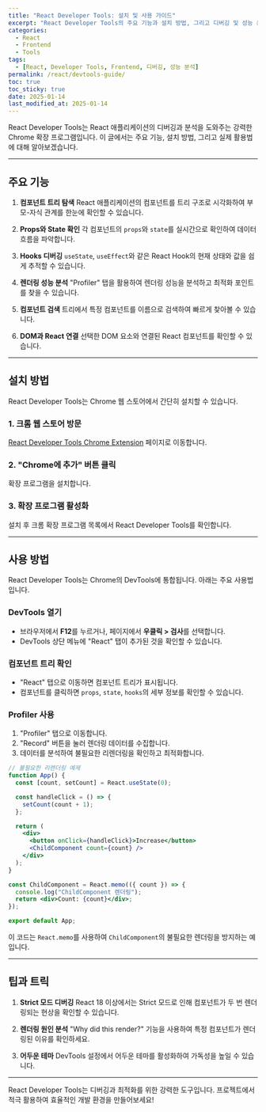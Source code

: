 ```yaml
---
title: "React Developer Tools: 설치 및 사용 가이드"
excerpt: "React Developer Tools의 주요 기능과 설치 방법, 그리고 디버깅 및 성능 분석에 활용하는 방법을 코드 예제와 함께 설명합니다."
categories:
  - React
  - Frontend
  - Tools
tags:
  - [React, Developer Tools, Frontend, 디버깅, 성능 분석]
permalink: /react/devtools-guide/
toc: true
toc_sticky: true
date: 2025-01-14
last_modified_at: 2025-01-14
---
```


React Developer Tools는 React 애플리케이션의 디버깅과 분석을 도와주는 강력한 Chrome 확장 프로그램입니다. 이 글에서는 주요 기능, 설치 방법, 그리고 실제 활용법에 대해 알아보겠습니다.

---

## 주요 기능

1. **컴포넌트 트리 탐색**
   React 애플리케이션의 컴포넌트를 트리 구조로 시각화하여 부모-자식 관계를 한눈에 확인할 수 있습니다.

2. **Props와 State 확인**
   각 컴포넌트의 `props`와 `state`를 실시간으로 확인하여 데이터 흐름을 파악합니다.

3. **Hooks 디버깅**
   `useState`, `useEffect`와 같은 React Hook의 현재 상태와 값을 쉽게 추적할 수 있습니다.

4. **렌더링 성능 분석**
   "Profiler" 탭을 활용하여 렌더링 성능을 분석하고 최적화 포인트를 찾을 수 있습니다.

5. **컴포넌트 검색**
   트리에서 특정 컴포넌트를 이름으로 검색하여 빠르게 찾아볼 수 있습니다.

6. **DOM과 React 연결**
   선택한 DOM 요소와 연결된 React 컴포넌트를 확인할 수 있습니다.

---

## 설치 방법

React Developer Tools는 Chrome 웹 스토어에서 간단히 설치할 수 있습니다.

### 1. 크롬 웹 스토어 방문
[React Developer Tools Chrome Extension](https://chrome.google.com/webstore/detail/react-developer-tools/fmkadmapgofadopljbjfkapdkoienihi) 페이지로 이동합니다.

### 2. "Chrome에 추가" 버튼 클릭
확장 프로그램을 설치합니다.

### 3. 확장 프로그램 활성화
설치 후 크롬 확장 프로그램 목록에서 React Developer Tools를 확인합니다.

---

## 사용 방법

React Developer Tools는 Chrome의 DevTools에 통합됩니다. 아래는 주요 사용법입니다.

### DevTools 열기
- 브라우저에서 **F12**를 누르거나, 페이지에서 **우클릭 > 검사**를 선택합니다.
- DevTools 상단 메뉴에 "React" 탭이 추가된 것을 확인할 수 있습니다.

### 컴포넌트 트리 확인
- "React" 탭으로 이동하면 컴포넌트 트리가 표시됩니다.
- 컴포넌트를 클릭하면 `props`, `state`, `hooks`의 세부 정보를 확인할 수 있습니다.

### Profiler 사용
1. "Profiler" 탭으로 이동합니다.
2. "Record" 버튼을 눌러 렌더링 데이터를 수집합니다.
3. 데이터를 분석하여 불필요한 리렌더링을 확인하고 최적화합니다.

```jsx
// 불필요한 리렌더링 예제
function App() {
  const [count, setCount] = React.useState(0);

  const handleClick = () => {
    setCount(count + 1);
  };

  return (
    <div>
      <button onClick={handleClick}>Increase</button>
      <ChildComponent count={count} />
    </div>
  );
}

const ChildComponent = React.memo(({ count }) => {
  console.log("ChildComponent 렌더링");
  return <div>Count: {count}</div>;
});

export default App;
```

이 코드는 `React.memo`를 사용하여 `ChildComponent`의 불필요한 렌더링을 방지하는 예입니다.

---

## 팁과 트릭

1. **Strict 모드 디버깅**
   React 18 이상에서는 Strict 모드로 인해 컴포넌트가 두 번 렌더링되는 현상을 확인할 수 있습니다.

2. **렌더링 원인 분석**
   "Why did this render?" 기능을 사용하여 특정 컴포넌트가 렌더링된 이유를 확인하세요.

3. **어두운 테마**
   DevTools 설정에서 어두운 테마를 활성화하여 가독성을 높일 수 있습니다.

---

React Developer Tools는 디버깅과 최적화를 위한 강력한 도구입니다. 프로젝트에서 적극 활용하여 효율적인 개발 환경을 만들어보세요!

